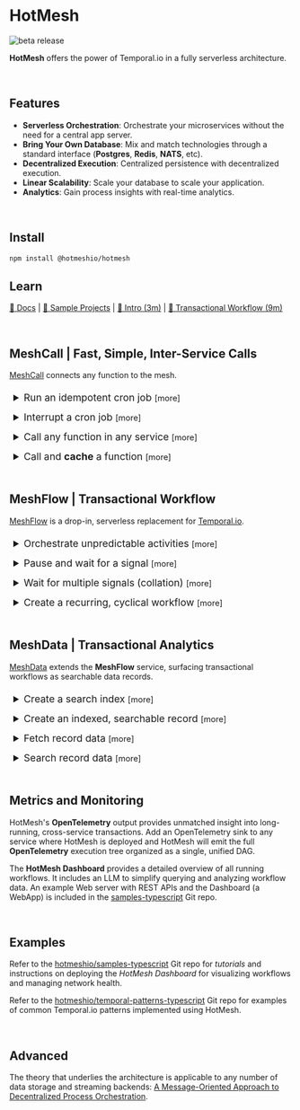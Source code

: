 # HotMesh
![beta release](https://img.shields.io/badge/release-beta-blue.svg)

**HotMesh** offers the power of Temporal.io in a fully serverless architecture.


<br/>

## Features

- **Serverless Orchestration**: Orchestrate your microservices without the need for a central app server.
- **Bring Your Own Database**: Mix and match technologies through a standard interface (**Postgres**, **Redis**, **NATS**, etc).
- **Decentralized Execution**: Centralized persistence with decentralized execution.
- **Linear Scalability**: Scale your database to scale your application.
- **Analytics**: Gain process insights with real-time analytics.


<br/>

## Install

```sh
npm install @hotmeshio/hotmesh
```

## Learn
[📄 Docs](https://hotmeshio.github.io/sdk-typescript/) | [💼 Sample Projects](https://github.com/hotmeshio/samples-typescript) | [🎥 Intro (3m)](https://www.loom.com/share/211bd4b4038d42f0ba34374ef5b6f961?sid=7b889a56-f60f-4ccc-84e7-8c2697e548a9) | [🎥 Transactional Workflow (9m)](https://www.loom.com/share/54ffd5266baf4ac6b287578abfd1d821?sid=0db2cef8-ef0d-4e02-a0b7-a1ee14f476ce)


<br/>

## MeshCall | Fast, Simple, Inter-Service Calls
[MeshCall](https://hotmeshio.github.io/sdk-typescript/classes/services_meshcall.MeshCall.html) connects any function to the mesh.

<details style="padding: .5em">
  <summary style="font-size:1.25em;">Run an idempotent cron job <small>[more]</small></summary>

  ### Run a Cron
  This example demonstrates an *idempotent* cron that runs daily at midnight. The `id` makes each cron job unique and ensures that only one instance runs, despite repeated invocations. *The `cron` method returns `false` if a workflow is already running with the same `id`.*
  
  Optionally set a `delay` and/or set `maxCycles` to limit the number of cycles. The `interval` can be any human-readable time format (e.g., `1 day`, `2 hours`, `30 minutes`, etc) or a standard cron expression.

1. Define the cron function.
    ```typescript
    //cron.ts
    import { MeshCall } from '@hotmeshio/hotmesh';
    import * as Redis from 'redis';

    export const runMyCron = async (id: string, interval = '0 0 * * *'): Promise<boolean> => {
      return await MeshCall.cron({
        topic: 'my.cron.function',
        connection: {
          class: Redis,
          options: { url: 'redis://:key_admin@redis:6379' }
        },
        callback: async () => {
          //your code here...
        },
        options: { id, interval, maxCycles: 24 }
      });
    };
    ```

2. Call `runMyCron` at server startup (or call as needed to run multiple crons).
    ```typescript
    //server.ts
    import { runMyCron } from './cron';

    runMyCron('myNightlyCron123');
    ```
</details>

<details style="padding: .5em">
  <summary style="font-size:1.25em;">Interrupt a cron job <small>[more]</small></summary>

  ### Interrupt a Cron
  This example demonstrates how to cancel a running cron job.

1. Use the same `id` and `topic` that were used to create the cron to cancel it.
    ```typescript
    import { MeshCall } from '@hotmeshio/hotmesh';
    import * as Redis from 'redis';

    MeshCall.interrupt({
      topic: 'my.cron.function',
      connection: {
        class: Redis,
        options: { url: 'redis://:key_admin@redis:6379' }
      },
      options: { id: 'myNightlyCron123' }
    });
    ```
</details>

<details style="padding: .5em">
  <summary style="font-size:1.25em;">Call any function in any service <small>[more]</small></summary>

  ### Call a Function
  Make blazing fast interservice calls that behave like HTTP but without the setup and performance overhead. This example demonstrates how to connect a function to the mesh and call it from anywhere on the network.

1. Call `MeshCall.connect` and provide a `topic` to uniquely identify the function.

    ```typescript
    //myFunctionWrapper.ts
    import { MeshCall, Types } from '@hotmeshio/hotmesh';
    import * as Redis from 'redis';

    export const connectMyFunction = async () => {
      return await MeshCall.connect({
        topic: 'my.demo.function',
        connection: {
          class: Redis,
          options: { url: 'redis://:key_admin@redis:6379' }
        },
        callback: async (input: string) => {
          //your code goes here; response must be JSON serializable
          return { hello: input }
        },
      });
    };
      ```

2. Call `connectMyFunction` at server startup to connect your function to the mesh.

    ```typescript
    //server.ts
    import { connectMyFunction } from './myFunctionWrapper';
    connectMyFunction();
    ```

3. Call your function from anywhere on the network (or even from the same service). Send any payload as long as it's JSON serializable.

    ```typescript
    import { MeshCall } from '@hotmeshio/hotmesh';
    import * as Redis from 'redis';

    const result = await MeshCall.exec({
      topic: 'my.demo.function',
      args: ['something'],
      connection: {
        class: Redis,
        options: { url: 'redis://:key_admin@redis:6379' }
      },
    }); //returns `{ hello: 'something'}`
    ```
</details>

<details style="padding: .5em">
  <summary style="font-size:1.25em;">Call and <b>cache</b> a function <small>[more]</small></summary>

  ### Cache a Function
  Redis is great for unburdening stressed services. This solution builds upon the previous example, caching the response. The linked function will only be re/called when the cached result expires. Everything remains the same, except the caller which specifies an `id` and `ttl`.

1. Make the call from another service (or even the same service). Include an `id` and `ttl` to cache the result for the specified duration.

    ```typescript
    import { MeshCall } from '@hotmeshio/hotmesh';
    import * as Redis from 'redis';

    const result = await MeshCall.exec({
      topic: 'my.demo.function',
      args: ['anything'],
      connection: {
        class: Redis,
        options: { url: 'redis://:key_admin@redis:6379' }
      },
      options: { id: 'myid123', ttl: '15 minutes' },
    }); //returns `{ hello: 'anything'}`
    ```

2. Flush the cache at any time, using the same `topic` and cache `id`.

    ```typescript
    import { MeshCall } from '@hotmeshio/hotmesh';
    import * as Redis from 'redis';

    await MeshCall.flush({
      topic: 'my.demo.function',
      connection: {
        class: Redis,
        options: { url: 'redis://:key_admin@redis:6379' }
      },
      options: { id: 'myid123' },
    });
    ```
</details>


<br/>

## MeshFlow | Transactional Workflow
[MeshFlow](https://hotmeshio.github.io/sdk-typescript/classes/services_meshflow.MeshFlow.html) is a drop-in, serverless replacement for [Temporal.io](https://temporal.io).

<details style="padding: .5em">
  <summary style="font-size:1.25em;">Orchestrate unpredictable activities <small>[more]</small></summary>

### Proxy Activities
When an endpoint is unpredictable, use `proxyActivities`. HotMesh will retry as necessary until the call succeeds. This example demonstrates a workflow that greets a user in both English and Spanish. Even though both activities throw random errors, the workflow always returns a successful result.

1. Start by defining **activities**. Note how each throws an error 50% of the time.

    ```typescript
    //activities.ts
    export async function greet(name: string): Promise<string> {
      if (Math.random() > 0.5) throw new Error('Random error');
      return `Hello, ${name}!`;
    }

    export async function saludar(nombre: string): Promise<string> {
      if (Math.random() > 0.5) throw new Error('Random error');
      return `¡Hola, ${nombre}!`;
    }
    ```

2. Define the **workflow** logic. Include conditional branching, loops, etc to control activity execution. It's vanilla JavaScript written in your own coding style. The only requirement is to use `proxyActivities`, ensuring your activities are executed with HotMesh's durability wrapper.

    ```typescript
    //workflows.ts
    import { workflow } from '@hotmeshio/hotmesh';
    import * as activities from './activities';

    const { greet, saludar } = workflow
      .proxyActivities<typeof activities>({
        activities
      });

    export async function example(name: string): Promise<[string, string]> {
      return Promise.all([
        greet(name),
        saludar(name)
      ]);
    }
    ```

3. Instance a HotMesh **client** to invoke the workflow.

    ```typescript
    //client.ts
    import { Client, HotMesh } from '@hotmeshio/hotmesh';
    import Redis from 'ioredis';

    async function run(): Promise<string> {
      const client = new Client({
        connection: {
          class: Redis,
          options: { host: 'redis', port: 6379 }
        }
      });

      const handle = await client.workflow.start<[string,string]>({
        args: ['HotMesh'],
        taskQueue: 'default',
        workflowName: 'example',
        workflowId: HotMesh.guid()
      });

      return await handle.result();
      //returns ['Hello HotMesh', '¡Hola, HotMesh!']
    }
    ```

4. Finally, create a **worker** and link the workflow function. Workers listen for tasks on their assigned Redis stream and invoke the workflow function each time they receive an event.

    ```typescript
    //worker.ts
    import { worker } from '@hotmeshio/hotmesh';
    import Redis from 'ioredis';
    import * as workflows from './workflows';

    async function run() {
      const worker = await Worker.create({
        connection: {
          class: Redis,
          options: { host: 'redis', port: 6379 },
        },
        taskQueue: 'default',
        workflow: workflows.example,
      });

      await worker.run();
    }
    ```
</details>

<details style="padding: .5em">
  <summary style="font-size:1.25em;">Pause and wait for a signal <small>[more]</small></summary>

### Wait for Signal
Pause a function and only awaken when a matching signal is received from the outide.

1. Define the **workflow** logic. This one waits for the `my-sig-nal` signal, returning the signal payload (`{ hello: 'world' }`) when it eventually arrives. Interleave additional logic to meet your use case.

    ```typescript
    //waitForWorkflow.ts
    import { workflow } from '@hotmeshio/hotmesh';

    export async function waitForExample(): Promise<{hello: string}> {
      return await workflow.waitFor<{hello: string}>('my-sig-nal');
      //continue processing, use the payload, etc...
    }
    ```

2. Instance a HotMesh **client** and start a workflow. Use a custom workflow ID (`myWorkflow123`).

    ```typescript
    //client.ts
    import { Client, HotMesh } from '@hotmeshio/hotmesh';
    import Redis from 'ioredis';

    async function run(): Promise<string> {
      const client = new Client({
        connection: {
          class: Redis,
          options: { host: 'redis', port: 6379 }
        }
      });

      //start a workflow; it will immediately pause
      await client.workflow.start({
        args: ['HotMesh'],
        taskQueue: 'default',
        workflowName: 'waitForExample',
        workflowId: 'myWorkflow123',
        await: false,
      });
    }
    ```

3. Create a **worker** and link the `waitForExample` workflow function.

    ```typescript
    //worker.ts
    import { Worker } from '@hotmeshio/hotmesh';
    import Redis from 'ioredis';
    import * as workflows from './waitForWorkflow';

    async function run() {
      const worker = await Worker.create({
        connection: {
          class: Redis,
          options: { host: 'redis', port: 6379 },
        },
        taskQueue: 'default',
        workflow: workflows.waitForExample,
      });

      await worker.run();
    }
    ```

4. Send a signal to awaken the paused function; await the function result.

    ```typescript
    import { Client } from '@hotmeshio/hotmesh';
    import * as Redis from Redis;

    const client = new Client({
      connection: {
        class: Redis,
        options: { host: 'redis', port: 6379 }
      }
    });

    //awaken the function by sending a signal
    await client.signal('my-sig-nal', { hello: 'world' });

    //get the workflow handle and await the result
    const handle = await client.getHandle({
      taskQueue: 'default',
      workflowId: 'myWorkflow123'
    });
    
    const result = await handle.result();
    //returns { hello: 'world' }
    ```
</details>

<details style="padding: .5em">
  <summary style="font-size:1.25em;">Wait for multiple signals (collation) <small>[more]</small></summary>

### Collate Multiple Signals
Use a standard `Promise` to collate and cache multiple signals. HotMesh will only awaken once **all** signals have arrived. HotMesh will track up to 25 concurrent signals.

1. Update the **workflow** logic to await two signals using a promise: `my-sig-nal-1` and `my-sig-nal-2`. Add additional logic to meet your use case.

    ```typescript
    //waitForWorkflows.ts
    import { workflow } from '@hotmeshio/hotmesh';

    export async function waitForExample(): Promise<[boolean, number]> {
      const [s1, s2] = await Promise.all([
        workflow.waitFor<boolean>('my-sig-nal-1'),
        workflow.waitFor<number>('my-sig-nal-2')
      ]);
      //do something with the signal payloads (s1, s2)
      return [s1, s2];
    }
    ```

2. Send **two** signals to awaken the paused function.

    ```typescript
    import { Client } from '@hotmeshio/hotmesh';
    import * as Redis from Redis;

    const client = new Client({
      connection: {
        class: Redis,
        options: { host: 'redis', port: 6379 }
      }
    });

    //send 2 signals to awaken the function; order is unimportant
    await client.signal('my-sig-nal-2', 12345);
    await client.signal('my-sig-nal-1', true);

    //get the workflow handle and await the collated result
    const handle = await client.getHandle({
      taskQueue: 'default',
      workflowId: 'myWorkflow123'
    });
    
    const result = await handle.result();
    //returns [true, 12345]
    ```
</details>

<details style="padding: .5em">
  <summary style="font-size:1.25em;">Create a recurring, cyclical workflow <small>[more]</small></summary>

### Cyclical Workflow
This example calls an activity and then sleeps for a week. It runs indefinitely until it's manually stopped. It takes advantage of durable execution and can safely sleep for months or years.

>Container restarts have no impact on actively executing workflows as all state is retained in Redis.

1. Define the **workflow** logic. This one calls a legacy `statusDiagnostic` function once a week.

    ```typescript
    //recurringWorkflow.ts
    import { workflow } from '@hotmeshio/hotmesh';
    import * as activities from './activities';

    const { statusDiagnostic } = workflow
      .proxyActivities<typeof activities>({
        activities
      });

    export async function recurringExample(someValue: number): Promise<void> {
      do {
        await statusDiagnostic(someValue);
      } while (await workflow.sleepFor('1 week'));
    }
    ```

2. Instance a HotMesh **client** and start a workflow. Assign a custom workflow ID (e.g., `myRecurring123`) if the workflow should be idempotent.

    ```typescript
    //client.ts
    import { Client, HotMesh } from '@hotmeshio/hotmesh';
    import Redis from 'ioredis';

    async function run(): Promise<string> {
      const client = new Client({
        connection: {
          class: Redis,
          options: { host: 'redis', port: 6379 }
        }
      });

      //start a workflow; it will immediately pause
      await client.workflow.start({
        args: [55],
        taskQueue: 'default',
        workflowName: 'recurringExample',
        workflowId: 'myRecurring123',
        await: false,
      });
    }
    ```

3. Create a **worker** and link the `recurringExample` workflow function.

    ```typescript
    //worker.ts
    import { Worker } from '@hotmeshio/hotmesh';
    import Redis from 'ioredis';
    import * as workflows from './recurringWorkflow';

    async function run() {
      const worker = await Worker.create({
        connection: {
          class: Redis,
          options: { host: 'redis', port: 6379 },
        },
        taskQueue: 'default',
        workflow: workflows.recurringExample,
      });

      await worker.run();
    }
    ```

4. Cancel the recurring workflow (`myRecurring123`) by calling `interrupt`.

    ```typescript
    import { Client } from '@hotmeshio/hotmesh';
    import * as Redis from Redis;

    const client = new Client({
      connection: {
        class: Redis,
        options: { host: 'redis', port: 6379 }
      }
    });

    //get the workflow handle and interrupt it
    const handle = await client.getHandle({
      taskQueue: 'default',
      workflowId: 'myRecurring123'
    });
    
    const result = await handle.interrupt();
    ```
</details>

<br/>

## MeshData | Transactional Analytics
[MeshData](https://hotmeshio.github.io/sdk-typescript/classes/services_meshdata.MeshData.html) extends the **MeshFlow** service, surfacing transactional workflows as searchable data records.

<details style="padding: .5em">
  <summary style="font-size:1.25em;">Create a search index <small>[more]</small></summary>

### Workflow Data Indexes

This example demonstrates how to define a schema and deploy an index for a 'user' entity type.

1. Define the **schema** for the `user` entity. This one includes the 3 formats supported by the FT.SEARCH module: `TEXT`, `TAG` and `NUMERIC`.

    ```typescript
    //schema.ts
    export const schema: Types.WorkflowSearchOptions = {
      schema: {
        id: { type: 'TAG', sortable: false },
        first: { type: 'TEXT', sortable: false, nostem: true },
        active: { type: 'TAG', sortable: false },
        created: { type: 'NUMERIC', sortable: true },
      },
      index: 'user',
      prefix: ['user'],
    };
    ```

2. Create the Redis index upon server startup. This one initializes the 'user' index in Redis, using the schema defined in the previous step. It's OK to call `createSearchIndex` multiple times; it will only create the index if it doesn't already exist.

    ```typescript
    //server.ts
    import { MeshData } from '@hotmeshio/hotmesh';
    import * as Redis from 'redis';
    import { schema } from './schema';

    const meshData = new MeshData(
      Redis,
      { url: 'redis://:key_admin@redis:6379' },
      schema,
    );
    await meshData.createSearchIndex('user', { namespace: 'meshdata' });
    ```
</details>

<details style="padding: .5em">
  <summary style="font-size:1.25em;">Create an indexed, searchable record <small>[more]</small></summary>

### Workflow Record Data
This example demonstrates how to create a 'user' workflow backed by the searchable schema from the prior example.

1. Call MeshData `connect` to initialize a 'user' entity *worker*. It references a target worker function which will run the workflow. Data fields that are documented in the schema (like `active`) will be automatically indexed when set on the workflow record.

    ```typescript
    //connect.ts
    import { MeshData } from '@hotmeshio/hotmesh';
    import * as Redis from 'redis';
    import { schema } from './schema';

    export const connectUserWorker = async (): Promise<void> => {
      const meshData = new MeshData(
        Redis,
        { url: 'redis://:key_admin@redis:6379' },
        schema,
      );
    
      await meshData.connect({
        entity: 'user',
        target: async function(name: string): Promise<string> {
          //add custom, searchable data (`active`) and return
          const search = await MeshData.workflow.search();
          await search.set('active', 'yes');
          return `Welcome, ${name}.`;
        },
        options: { namespace: 'meshdata' },
      });
    }
    ```

2. Wire up the worker at server startup, so it's ready to process incoming requests.

    ```typescript
    //server.ts
    import { connectUserWorker } from './connect';
    await connectUserWorker();
    ```

3. Call MeshData `exec` to create a 'user' workflow. Searchable data can be set throughout the workflow's lifecycle. This one initializes the workflow with 3 data fields: `id`, `name` and `timestamp`. *An additional data field (`active`) is set within the workflow function in order to demonstrate both mechanisms for reading/writing data to a workflow.*
  
    ```typescript
    //exec.ts
    import { MeshData } from '@hotmeshio/hotmesh';
    import * as Redis from 'redis';

    const meshData = new MeshData(
      Redis,
      { url: 'redis://:key_admin@redis:6379' },
      schema,
    );

    export const newUser = async (id: string, name: string): Promise<string> => {
      const response = await meshData.exec({
        entity: 'user',
        args: [name],
        options: {
          ttl: 'infinity',
          id,
          search: {
            data: { id, name, timestamp: Date.now() }
          },
          namespace: 'meshdata',
        },
      });
      return response;
    };
    ```

4. Call the `newUser` function to create a searchable 'user' record.

    ```typescript
    import { newUser } from './exec';
    const response = await newUser('jim123', 'James');
    ```
</details>

<details style="padding: .5em">
  <summary style="font-size:1.25em;">Fetch record data <small>[more]</small></summary>

### Read Record Data
This example demonstrates how to read data fields directly from a workflow.

1. Read data fields directly from the *jimbo123* 'user' record.

    ```typescript
    //read.ts
    import { MeshData } from '@hotmeshio/hotmesh';
    import * as Redis from 'redis';
    import { schema } from './schema';

    const meshData = new MeshData(
      Redis,
      { url: 'redis://:key_admin@redis:6379' },
      schema,
    );

    const data = await meshData.get(
      'user',
      'jimbo123',
      { 
        fields: ['id', 'name', 'timestamp', 'active'],
        namespace: 'meshdata'
      },
    );
    ```
</details> 

<details style="padding: .5em">
  <summary style="font-size:1.25em;">Search record data <small>[more]</small></summary>

### Query Record Data
This example demonstrates how to search for those workflows where a given condition exists in the data. This one searches for active users. *NOTE: The native Redis FT.SEARCH syntax is supported. The JSON abstraction shown here is a convenience method for straight-forward, one-dimensional queries.*

1. Search for active users (where the value of the `active` field is `yes`).

    ```typescript
    //read.ts
    import { MeshData } from '@hotmeshio/hotmesh';
    import * as Redis from 'redis';
    import { schema } from './schema';

    const meshData = new MeshData(
      Redis,
      { url: 'redis://:key_admin@redis:6379' },
      schema,
    );

    const results = await meshData.findWhere('user', {
      query: [{ field: 'active', is: '=', value: 'yes' }],
      limit: { start: 0, size: 100 },
      return: ['id', 'name', 'timestamp', 'active']
    });
    ```
</details> 

<br/>

## Metrics and Monitoring
HotMesh's **OpenTelemetry** output provides unmatched insight into long-running, cross-service transactions. Add an OpenTelemetry sink to any service where HotMesh is deployed and HotMesh will emit the full **OpenTelemetry** execution tree organized as a single, unified DAG.

The **HotMesh Dashboard** provides a detailed overview of all running workflows. It includes an LLM to simplify querying and analyzing workflow data. An example Web server with REST APIs and the Dashboard (a WebApp) is included in the [samples-typescript](https://github.com/hotmeshio/samples-typescript) Git repo.

<br/>

## Examples
Refer to the [hotmeshio/samples-typescript](https://github.com/hotmeshio/samples-typescript) Git repo for *tutorials* and instructions on deploying the *HotMesh Dashboard* for visualizing workflows and managing network health.

Refer to the [hotmeshio/temporal-patterns-typescript](https://github.com/hotmeshio/temporal-patterns-typescript) Git repo for examples of common Temporal.io patterns implemented using HotMesh.

<br/>

## Advanced
The theory that underlies the architecture is applicable to any number of data storage and streaming backends: [A Message-Oriented Approach to Decentralized Process Orchestration](https://zenodo.org/records/12168558).
